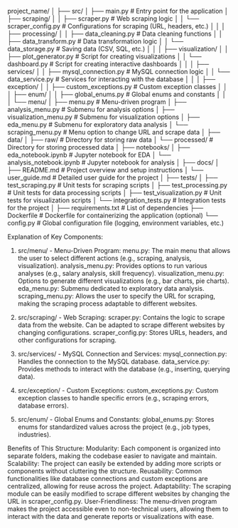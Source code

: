 project_name/
│
├── src/
│   ├── main.py                    # Entry point for the application
│   ├── scraping/
│   │   ├── scraper.py             # Web scraping logic
│   │   └── scraper_config.py      # Configurations for scraping (URL, headers, etc.)
│   │
│   ├── processing/
│   │   ├── data_cleaning.py       # Data cleaning functions
│   │   ├── data_transform.py      # Data transformation logic
│   │   └── data_storage.py        # Saving data (CSV, SQL, etc.)
│   │
│   ├── visualization/
│   │   ├── plot_generator.py      # Script for creating visualizations
│   │   └── dashboard.py           # Script for creating interactive dashboards
│   │
│   ├── services/
│   │   ├── mysql_connection.py    # MySQL connection logic
│   │   └── data_service.py        # Services for interacting with the database
│   │
│   ├── exception/
│   │   ├── custom_exceptions.py   # Custom exception classes
│   │
│   ├── enum/
│   │   ├── global_enums.py        # Global enums and constants
│   │
│   └── menu/
│       ├── menu.py                # Menu-driven program
│       ├── analysis_menu.py       # Submenu for analysis options
│       ├── visualization_menu.py  # Submenu for visualization options
│       ├── eda_menu.py            # Submenu for exploratory data analysis
│       └── scraping_menu.py       # Menu option to change URL and scrape data
│
├── data/
│   ├── raw/                       # Directory for storing raw data
│   └── processed/                 # Directory for storing processed data
│
├── notebooks/
│   ├── eda_notebook.ipynb         # Jupyter notebook for EDA
│   └── analysis_notebook.ipynb    # Jupyter notebook for analysis
│
├── docs/
│   ├── README.md                  # Project overview and setup instructions
│   └── user_guide.md              # Detailed user guide for the project
│
├── tests/
│   ├── test_scraping.py           # Unit tests for scraping scripts
│   ├── test_processing.py         # Unit tests for data processing scripts
│   ├── test_visualization.py      # Unit tests for visualization scripts
│   └── integration_tests.py       # Integration tests for the project
│
├── requirements.txt               # List of dependencies
├── Dockerfile                     # Dockerfile for containerizing the application (optional)
└── config.py                      # Global configuration file (logging, environment variables, etc.)


Explanation of Key Components:
1. src/menu/ - Menu-Driven Program:
menu.py: The main menu that allows the user to select different actions (e.g., scraping, analysis, visualization).
analysis_menu.py: Provides options to run various analyses (e.g., salary analysis, skill frequency).
visualization_menu.py: Options to generate different visualizations (e.g., bar charts, pie charts).
eda_menu.py: Submenu dedicated to exploratory data analysis.
scraping_menu.py: Allows the user to specify the URL for scraping, making the scraping process adaptable to different websites.

2. src/scraping/ - Web Scraping:
scraper.py: Contains the logic to scrape data from the website. Can be adapted to scrape different websites by changing configurations.
scraper_config.py: Stores URLs, headers, and other configurations for scraping.

3. src/services/ - MySQL Connection and Services:
mysql_connection.py: Handles the connection to the MySQL database.
data_service.py: Provides methods to interact with the database (e.g., inserting, querying data).

4. src/exception/ - Custom Exceptions:
custom_exceptions.py: Custom exception classes to handle specific errors (e.g., scraping errors, database errors).

5. src/enum/ - Global Enums and Constants:
global_enums.py: Stores enums for standardized values across the project (e.g., job types, industries).


Benefits of This Structure:
Modularity: Each component is organized into separate folders, making the codebase easier to navigate and maintain.
Scalability: The project can easily be extended by adding more scripts or components without cluttering the structure.
Reusability: Common functionalities like database connections and custom exceptions are centralized, allowing for reuse across the project.
Adaptability: The scraping module can be easily modified to scrape different websites by changing the URL in scraper_config.py.
User-Friendliness: The menu-driven program makes the project accessible even to non-technical users, allowing them to interact with the data and generate reports or visualizations with ease.